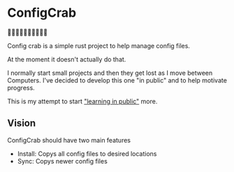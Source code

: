 # ConfigCrab

🦀🦀🦀🦀🦀🦀🦀🦀🦀🦀

Config crab is a simple rust project to help manage config files.

At the moment it doesn't actually do that.

I normally start small projects and then they get lost as I move between
Computers.  I've decided to develop this one "in public" and to help motivate
progress.

This is my attempt to start ["learning in public"](https://www.swyx.io/learn-in-public/) more.

## Vision

ConfigCrab should have two main features
- Install: Copys all config files to desired locations
- Sync: Copys newer config files